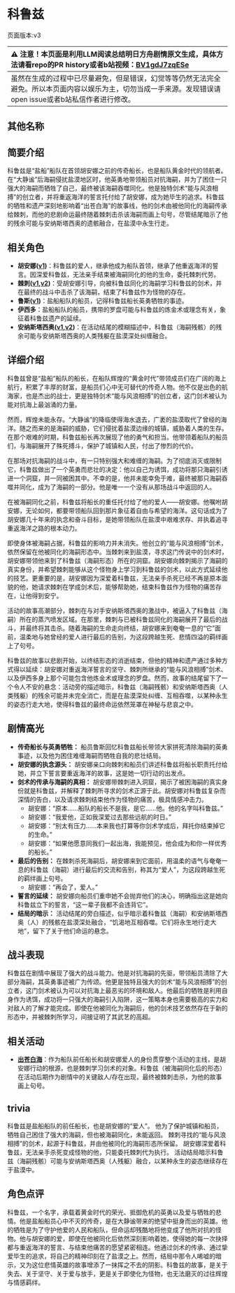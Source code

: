 # 科鲁兹
页面版本:v3
 

| :warning: 注意！本页面是利用LLM阅读总结明日方舟剧情原文生成，具体方法请看repo的PR history或者b站视频：[BV1gdJ7zqESe](https://www.bilibili.com/video/BV1gdJ7zqESe/)         |
|:----------------------------|
| 虽然在生成的过程中已尽量避免，但是错误，幻觉等等仍然无法完全避免。所以本页面内容以娱乐为主，切勿当成一手来源。发现错误请open issue或者b站私信作者进行修改。|



## 其他名称

## 简要介绍
科鲁兹是“盐船”船队在首领胡安娜之前的传奇船长，也是船队黄金时代的领航者。在“大静谧”后海嗣侵扰盐漠地区时，他英勇地带领船员对抗海嗣，并为了困住一只强大的海嗣而牺牲了自己，最终被该海嗣吞噬同化。他是独特剑术“能与风浪相搏”的创立者，并将重返海洋的誓言托付给了胡安娜，成为她毕生的追求。科鲁兹的牺牲和遗产深刻地影响着“出苍白海”的故事线，他的剑术由被他同化的海嗣传承给棘刺，而他的悲剧命运最终随着棘刺击杀该海嗣而画上句号，尽管结尾暗示了他的残余可能与安纳斯塔西奥的遗骸融合，在盐漠中永生行走。
## 相关角色
-   **胡安娜([v1](../chars/extended_char_hu_an_na.md))**：科鲁兹的爱人，继承他成为船队首领，继承了他重返海洋的誓言。因深爱科鲁兹，无法亲手结束被海嗣同化的他的生命，委托棘刺代劳。
-   **棘刺([v1](../chars/char_293_thorns.md),[v2](char_293_thorns.md))**：受胡安娜引导，向被科鲁兹同化的海嗣学习科鲁兹的剑术，并在最终的战斗中击杀了该海嗣，结束了科鲁兹作为怪物的存在。
-   **鲁斯([v1](../chars/extended_char_lu_si.md))**：盐船船队的船员，记得科鲁兹船长英勇牺牲的事迹。
-   **伊西多**：盐船船队的船员，携带的罗盘可能与科鲁兹的炼金术或理念有关，象征着科鲁兹遗产的延续。
-   **安纳斯塔西奥([v1](../chars/extended_char_an_na_si_ta_xi_ao.md),[v2](extended_char_an_na_si_ta_xi_ao.md))**：在活动结尾的模糊描述中，科鲁兹（海嗣残骸）的残余可能与安纳斯塔西奥的人类残躯在盐漠深处纠缠融合。
## 详细介绍
科鲁兹曾是“盐船”船队的船长，在船队辉煌的“黄金时代”带领成员们在广阔的海上航行，积累了丰厚的财富，是船员们心中无可替代的传奇人物。他不仅是出色的航海家，也是杰出的战士，更是独特剑术“能与风浪相搏”的创立者，这门剑术被认为能对抗海上最汹涌的力量。

然而，辉煌未能永存。“大静谧”的降临使得海水退去，广袤的盐漠取代了曾经的海洋。随之而来的是海嗣的威胁，它们侵扰着盐漠边缘的城镇，威胁着人类的生存。在那个艰难的时期，科鲁兹船长再次展现了他的勇气和担当。他带领着船队的船员们，与海嗣展开了殊死搏斗，保护了城镇和人民，付出了惨烈的代价。

在那场对抗海嗣的战斗中，有一只特别强大和难缠的海嗣。为了彻底消灭或限制它，科鲁兹做出了一个英勇而悲壮的决定：他以自己为诱饵，成功将那只海嗣引诱进一个洞窟，并一同被困其中。不幸的是，他并未能幸免于难，最终被那只海嗣吞噬并同化，成为了海嗣的一部分。他是唯一一个没有从那场战斗中返回的人。

在被海嗣同化之前，科鲁兹将船长的重任托付给了他的爱人——胡安娜。他嘱咐胡安娜，无论如何，都要带领船队回到那片象征着自由与希望的海洋。这句话成为了胡安娜几十年来的执念和奋斗目标，是她带领船队在盐漠中艰难求存、并执着追寻重返海洋之路的根本动力。

即使身体被海嗣占据，科鲁兹的影响力并未消失。他创立的“能与风浪相搏”剑术，依然保留在他被同化的海嗣形态中。当棘刺来到盐漠，寻求这门传说中的剑术时，胡安娜带领他来到了科鲁兹（海嗣形态）所在的洞窟。胡安娜向棘刺揭示了海嗣的真实身份，并希望棘刺能够从这个怪物身上学习到科鲁兹的剑术，以此方式延续他的技艺。更重要的是，胡安娜因为深爱着科鲁兹，无法亲手杀死已经不再是原本面貌的他，她请求棘刺在学成剑术后，能够帮助她，结束科鲁兹作为怪物的痛苦存在，让他得到安宁。

活动的故事高潮部分，棘刺在与对手安纳斯塔西奥的激战中，被逼入了科鲁兹（海嗣）所在的蒸汽喷发区域。在那里，棘刺与已被科鲁兹同化的海嗣展开了最后的战斗，并最终将其击杀。随着海嗣的生命走向终结，胡安娜来到奄奄一息的“它”面前，温柔地与她曾经的爱人进行最后的告别，为这段跨越生死、悲情四溢的羁绊画上了句号。

科鲁兹的故事以悲剧开始，以终结形态的消逝结束，但他的精神和遗产通过多种方式得以延续：胡安娜对重返海洋誓言的坚守、棘刺所继承的“能与风浪相搏”剑术、以及伊西多身上那个可能包含他炼金术或理念的罗盘。然而，故事的结尾留下了一个令人不安的悬念：活动旁的描述暗示，科鲁兹（海嗣残骸）和安纳斯塔西奥（人类残躯）的残余可能并未完全消亡，而是在盐漠深处纠缠、互相吞噬，以某种永生的姿态行走大地，使得科鲁兹的最终命运依然笼罩在神秘与悲哀之中。
## 剧情高光
- **传奇船长与英勇牺牲：** 船员鲁斯回忆科鲁兹船长带领大家拼死清除海嗣的英勇事迹，以及他为困住难缠海嗣而牺牲自我的悲壮结局。
- **胡安娜的执念源头：** 胡安娜亲口向棘刺和船员们讲述科鲁兹将船长职责托付给她，并立下誓言要重返海洋的故事，这是她一切行动的出发点。
- **剑术的传承与海嗣的真相：** 胡安娜带棘刺进入洞窟，揭示了被困海嗣的真实身份就是科鲁兹，并解释了棘刺所寻求的剑术正源于此。胡安娜对科鲁兹复杂而深情的告白，以及请求棘刺结束他作为怪物的痛苦，极具情感冲击力。
    - 胡安娜：“原本......船队的船长不是我，是它......他。他的名字叫科鲁兹。”
    - 胡安娜：“我爱他，正如我深爱过去那些远航的时日。”
    - 胡安娜：“别太有压力......本来我也打算等你剑术学成后，拜托你结束掉它的生命。”
    - 胡安娜：“如果他愿意同我们一起出海，我能预见，他会成为和你一样优秀的船长。”
- **最后的告别：** 在棘刺杀死海嗣后，胡安娜来到它面前，用温柔的语气与奄奄一息的科鲁兹（海嗣）进行最后的交流和告别，称其为“爱人”，为这段跨越生死的羁绊画上句号。
    - 胡安娜：“再会了，爱人。”
- **誓言的延续：** 胡安娜向船员们重申她不会抛弃他们的决心，明确指出这是她向科鲁兹立下的誓言，“这一辈子我都不会违背它”。
- **结局的暗示：** 活动结尾的旁白描述，似乎暗示着科鲁兹（海嗣）和安纳斯塔西奥（人）的残骸在盐漠深处融合，“饥渴地互相吞噬。它们将永生地行走大地”，留下了关于他们命运的悬念。
## 战斗表现
科鲁兹在剧情中展现了强大的战斗能力。他是对抗海嗣的先驱，带领船员清除了大部分海嗣，其英勇事迹被广为传颂。他更是独特且强大的剑术“能与风浪相搏”的创立者，这门剑术被认为可以对抗海上最恶劣的环境和敌人。他最后的牺牲是利用自身作为诱饵，成功将一只强大的海嗣引入陷阱，这一策略本身也需要极高的实力和对敌人的了解才能完成。即使在他被同化为海嗣后，他的剑术技艺依然存在于新的形态中，并被棘刺所学习，间接证明了其武艺的高超。
## 相关活动
-   **[出苍白海](../stories/act39side.md)**：作为船队前任船长和胡安娜爱人的身份贯穿整个活动的主线，是胡安娜行动的根源，也是棘刺学习剑术的对象。科鲁兹（被海嗣同化后的形态）在活动后期作为剧情中的关键敌人/存在出现，最终被棘刺击杀，为他的故事画上句号。
## trivia
科鲁兹是盐船船队的前任船长，也是胡安娜的“爱人”。
他为了保护城镇和船员，牺牲自己困住了强大的海嗣，但也被海嗣同化，未能返回。
棘刺寻找的“能与风浪相搏”的剑术，起源于科鲁兹，并由他被同化的海嗣形态所保留。
胡安娜深爱着科鲁兹，无法亲手杀死变成怪物的他，只能委托棘刺代为执行。
活动结局暗示科鲁兹（海嗣残骸）可能与安纳斯塔西奥（人残躯）融合，以某种永生的姿态继续存在于盐漠中。
## 角色点评
科鲁兹，一个名字，承载着黄金时代的荣光、抵御危机的英勇以及爱与牺牲的悲情。他是盐船船员心中不灭的传奇，是在大静谧带来的绝望中挺身而出的英雄。他的牺牲是为了守护他爱的人民和船队，但命运却残酷地将他变成了他所对抗的怪物。他与胡安娜的爱，即使在他被同化后依然深刻影响着她，使得她的每一次抉择都与重返海洋的誓言、与结束他痛苦的愿望紧密相连。他通过剑术的传承、通过挚爱毕生的追求，将自己的精神印刻在了盐漠之上。然而，结局中那令人唏嘘的暗示，又为这位悲情英雄的故事增添了一抹挥之不去的阴影。科鲁兹的故事，是关于失去、关于坚守、关于爱与放手，更是关于即使化为怪物，也无法磨灭的过往辉煌与情感羁绊。